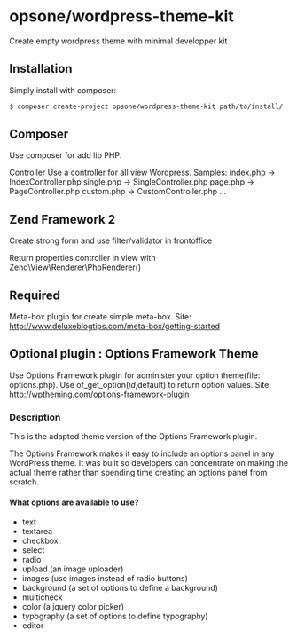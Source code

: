 opsone/wordpress-theme-kit
=====

Create empty wordpress theme with minimal developper kit

## Installation

Simply install with composer:

```bash
$ composer create-project opsone/wordpress-theme-kit path/to/install/
```

## Composer

Use composer for add lib PHP.

Controller
Use a controller for all view Wordpress.
Samples:
index.php -> IndexController.php
single.php -> SingleController.php
page.php -> PageController.php
custom.php -> CustomController.php
...

## Zend Framework 2
Create strong form and use filter/validator in frontoffice

Return properties controller in view with Zend\View\Renderer\PhpRenderer()

## Required
Meta-box plugin for create simple meta-box.
Site: http://www.deluxeblogtips.com/meta-box/getting-started

## Optional plugin : Options Framework Theme
Use Options Framework plugin for administer your option theme(file: options.php).
Use of_get_option($id,$default) to return option values.
Site: http://wptheming.com/options-framework-plugin

### Description

This is the adapted theme version of the Options Framework plugin.

The Options Framework makes it easy to include an options panel in any WordPress theme.  It was built so developers can concentrate on making the actual theme rather than spending time creating an options panel from scratch.

#### What options are available to use?

* text
* textarea
* checkbox
* select
* radio
* upload (an image uploader)
* images (use images instead of radio buttons)
* background (a set of options to define a background)
* multicheck
* color (a jquery color picker)
* typography (a set of options to define typography)
* editor
